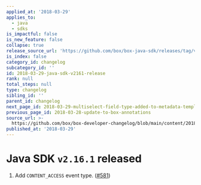```yaml
---
applied_at: '2018-03-29'
applies_to:
  - java
  - sdks
is_impactful: false
is_new_feature: false
collapse: true
release_source_url: 'https://github.com/box/box-java-sdk/releases/tag/v2.16.1'
is_index: false
category_id: changelog
subcategory_id: ''
id: 2018-03-29-java-sdk-v2161-release
rank: null
total_steps: null
type: changelog
sibling_id: ''
parent_id: changelog
next_page_id: 2018-03-29-multiselect-field-type-added-to-metadata-templates
previous_page_id: 2018-03-28-update-to-box-annotations
source_url: >-
  https://github.com/box/box-developer-changelog/blob/main/content/2018/03-29-java-sdk-v2161-release.md
published_at: '2018-03-29'
---
```

# Java SDK `v2.16.1` released

1. Add `CONTENT_ACCESS` event type.  ([#581](https://github.com/box/box-java-sdk/pull/581))